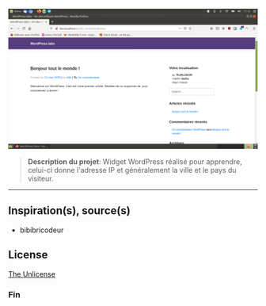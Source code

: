 ![](logo.png)

> **Description du projet**: Widget WordPress réalisé pour apprendre, celui-ci donne l'adresse IP et généralement la ville et le pays du visiteur.

* * *

## Inspiration(s), source(s)

* bibibricodeur

## License

[The Unlicense](https://choosealicense.com/licenses/unlicense/)

### Fin
